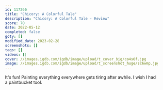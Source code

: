 ```yaml
---
id: 117266
title: "Chicory: A Colorful Tale"
description: "Chicory: A Colorful Tale - Review"
score: 70
date: 2022-05-12
completed: false
goty: []
modified_date: 2023-02-28
screenshots: []
tags: []
videos: []
cover: //images.igdb.com/igdb/image/upload/t_cover_big/co4s6f.jpg
image: //images.igdb.com/igdb/image/upload/t_screenshot_huge/sc6wmp.jpg
---
```

It's fun! Painting everything everywhere gets tiring after awhile. I wish I had a paintbucket tool.